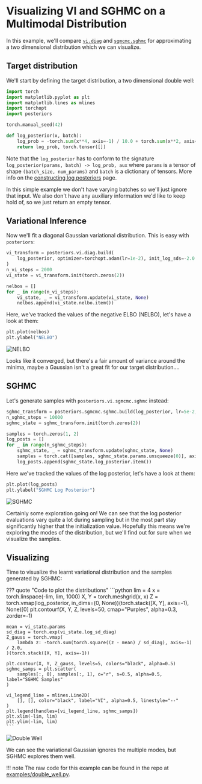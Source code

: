 # Visualizing VI and SGHMC on a Multimodal Distribution

In this example, we'll compare [`vi.diag`](../api/vi/diag.md) and [`sgmcmc.sghmc`](../api/sgmcmc/sghmc.md)
for approximating a two dimensional distribution which we can visualize.

## Target distribution

We'll start by defining the target distribution, a two dimensional double well:

```python
import torch
import matplotlib.pyplot as plt
import matplotlib.lines as mlines
import torchopt
import posteriors

torch.manual_seed(42)

def log_posterior(x, batch):
    log_prob = -torch.sum(x**4, axis=-1) / 10.0 + torch.sum(x**2, axis=-1)
    return log_prob, torch.tensor([])
```

Note that the `log_posterior` has to conform to the signature `log_posterior(params, batch) -> log_prob, aux` where `params` is a tensor of shape `(batch_size, num_params)` and 
`batch` is a dictionary of tensors. More info on the
[constructing log posteriors](../log_posteriors.md) page.

In this simple example we don't have varying batches so we'll just ignore that input.
We also don't have any auxiliary information we'd like to keep hold of, so we just
return an empty tensor.


## Variational Inference

Now we'll fit a diagonal Gaussian variational distribution. This is easy with `posteriors`:

```python
vi_transform = posteriors.vi.diag.build(
    log_posterior, optimizer=torchopt.adam(lr=1e-2), init_log_sds=-2.0
)
n_vi_steps = 2000
vi_state = vi_transform.init(torch.zeros(2))

nelbos = []
for _ in range(n_vi_steps):
    vi_state, _ = vi_transform.update(vi_state, None)
    nelbos.append(vi_state.nelbo.item())
```

Here, we've tracked the values of the negative ELBO (NELBO), let's have a look at them:

```python
plt.plot(nelbos)
plt.ylabel("NELBO")
```

![NELBO](https://storage.googleapis.com/posteriors/double_well_nelbo.png)

Looks like it converged, but there's a fair amount of variance around the minima,
maybe a Gaussian isn't a great fit for our target distribution....


## SGHMC

Let's generate samples with `posteriors.vi.sgmcmc.sghmc` instead:

```python
sghmc_transform = posteriors.sgmcmc.sghmc.build(log_posterior, lr=5e-2, alpha=1.0)
n_sghmc_steps = 10000
sghmc_state = sghmc_transform.init(torch.zeros(2))

samples = torch.zeros(1, 2)
log_posts = []
for _ in range(n_sghmc_steps):
    sghmc_state, _ = sghmc_transform.update(sghmc_state, None)
    samples = torch.cat([samples, sghmc_state.params.unsqueeze(0)], axis=0)
    log_posts.append(sghmc_state.log_posterior.item())
```

Here we've tracked the values of the log posterior, let's have a look at them:

```python
plt.plot(log_posts)
plt.ylabel("SGHMC Log Posterior")
```

![SGHMC](https://storage.googleapis.com/posteriors/double_well_sghmc_log_post.png)

Certainly some exploration going on! We can see that the log posterior evaluations vary
quite a lot during sampling but in the most part stay significantly higher that the
initialization value. Hopefully this means we're exploring the modes of the distribution,
but we'll find out for sure when we visualize the samples.


## Visualizing

Time to visualize the learnt variational distribution and the samples generated by SGHMC:

??? quote "Code to plot the distributions"
    ```python
    lim = 4
    x = torch.linspace(-lim, lim, 1000)
    X, Y = torch.meshgrid(x, x)
    Z = torch.vmap(log_posterior, in_dims=(0, None))(torch.stack([X, Y], axis=-1), None)[0]
    plt.contourf(X, Y, Z, levels=50, cmap="Purples", alpha=0.3, zorder=-1)

    mean = vi_state.params
    sd_diag = torch.exp(vi_state.log_sd_diag)
    Z_gauss = torch.vmap(
        lambda z: -torch.sum(torch.square((z - mean) / sd_diag), axis=-1) / 2.0,
    )(torch.stack([X, Y], axis=-1))

    plt.contour(X, Y, Z_gauss, levels=5, colors="black", alpha=0.5)
    sghmc_samps = plt.scatter(
        samples[:, 0], samples[:, 1], c="r", s=0.5, alpha=0.5, label="SGHMC Samples"
    )

    vi_legend_line = mlines.Line2D(
        [], [], color="black", label="VI", alpha=0.5, linestyle="--"
    )
    plt.legend(handles=[vi_legend_line, sghmc_samps])
    plt.xlim(-lim, lim)
    plt.ylim(-lim, lim)
    ```

![Double Well](https://storage.googleapis.com/posteriors/double_well_compare.png)

We can see the variational Gaussian ignores the multiple modes, 
but SGHMC explores them well.

!!! note
    The raw code for this example can be found in the repo at [examples/double_well.py](https://github.com/normal-computing/posteriors/blob/main/examples/double_well.py).


